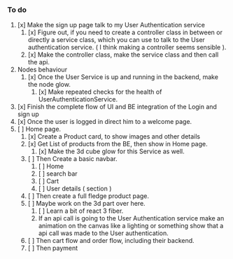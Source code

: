 ### To do

1. [x] Make the sign up page talk to my User Authentication service
    1. [x] Figure out, if you need to create a controller class in between or directly a service class, which you can use to talk to the User authentication service. ( I think making a controller seems sensible ).
    2. [x] Make the controller class, make the service class and then call the api.
2. Nodes behaviour
    1. [x] Once the User Service is up and running in the backend, make the node glow.
       1. [x] Make repeated checks for the health of UserAuthenticationService.
3. [x] Finish the complete flow of UI and BE integration of the Login and sign up
4. [x] Once the user is logged in direct him to a welcome page.
5. [ ] Home page.
   1. [x] Create a Product card, to show images and other details
   2. [x] Get List of products from the BE, then show in Home page.
      1. [x] Make the 3d cube glow for this Service as well.
   3. [ ] Then Create a basic navbar.
      1. [ ] Home
      2. [ ] search bar
      3. [ ] Cart
      4. [ ] User details ( section )
   4. [ ] Then create a full fledge product page.
   5. [ ] Maybe work on the 3d part over here.
      1. [ ] Learn a bit of react 3 fiber.
       2. If an api call is going to the User Authentication service make an animation on the canvas like a lighting or something show that a api call was made to the User authentication.
   6. [ ] Then cart flow and order flow, including their backend.
   7. [ ] Then payment